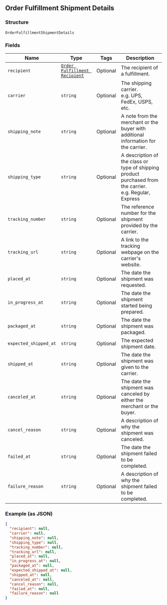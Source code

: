 ## Order Fulfillment Shipment Details

### Structure

`OrderFulfillmentShipmentDetails`

### Fields

| Name | Type | Tags | Description |
|  --- | --- | --- | --- |
| `recipient` | [`Order Fulfillment Recipient`](/doc/models/order-fulfillment-recipient.md) | Optional | The recipient of a fulfillment. |
| `carrier` | `string` | Optional | The shipping carrier.<br>e.g. UPS, FedEx, USPS, etc. |
| `shipping_note` | `string` | Optional | A note from the merchant or the buyer with additional information for the carrier. |
| `shipping_type` | `string` | Optional | A description of the class or type of shipping product purchased from the carrier.<br>e.g. Regular, Express |
| `tracking_number` | `string` | Optional | The reference number for the shipment provided by the carrier. |
| `tracking_url` | `string` | Optional | A link to the tracking webpage on the carrier's website. |
| `placed_at` | `string` | Optional | The date the shipment was requested. |
| `in_progress_at` | `string` | Optional | The date the shipment started being prepared. |
| `packaged_at` | `string` | Optional | The date the shipment was packaged. |
| `expected_shipped_at` | `string` | Optional | The expected shipment date. |
| `shipped_at` | `string` | Optional | The date the shipment was given to the carrier. |
| `canceled_at` | `string` | Optional | The date the shipment was canceled by either the merchant or the buyer. |
| `cancel_reason` | `string` | Optional | A description of why the shipment was canceled. |
| `failed_at` | `string` | Optional | The date the shipment failed to be completed. |
| `failure_reason` | `string` | Optional | A description of why the shipment failed to be completed. |

### Example (as JSON)

```json
{
  "recipient": null,
  "carrier": null,
  "shipping_note": null,
  "shipping_type": null,
  "tracking_number": null,
  "tracking_url": null,
  "placed_at": null,
  "in_progress_at": null,
  "packaged_at": null,
  "expected_shipped_at": null,
  "shipped_at": null,
  "canceled_at": null,
  "cancel_reason": null,
  "failed_at": null,
  "failure_reason": null
}
```

